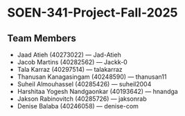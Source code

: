 # SOEN-341-Project-Fall-2025

## Team Members
- Jaad Atieh (40273022) — Jad-Atieh  
- Jacob Martins (40282562) — Jackk-0  
- Tala Karraz (40297514) — talakarraz  
- Thanusan Kanagasingam (40248590) — thanusan11  
- Suheil Almouhassel (40285426) — suheil2004  
- Harshitaa Yogesh Nandgaonkar (40193642) — hnandga
- Jakson Rabinovitch (40285726) — jaksonrab  
- Denise Balaba (40246058) — denise-com  

